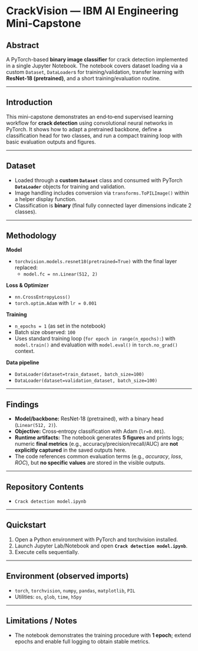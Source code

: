 # CrackVision — IBM AI Engineering Mini‑Capstone

## Abstract
A PyTorch-based **binary image classifier** for crack detection implemented in a single Jupyter Notebook. The notebook covers dataset loading via a custom `Dataset`, `DataLoader`s for training/validation, transfer learning with **ResNet‑18 (pretrained)**, and a short training/evaluation routine.

---

## Introduction
This mini-capstone demonstrates an end‑to‑end supervised learning workflow for **crack detection** using convolutional neural networks in PyTorch. It shows how to adapt a pretrained backbone, define a classification head for two classes, and run a compact training loop with basic evaluation outputs and figures.

---

## Dataset
- Loaded through a **custom `Dataset`** class and consumed with PyTorch **`DataLoader`** objects for training and validation.
- Image handling includes conversion via `transforms.ToPILImage()` within a helper display function.
- Classification is **binary** (final fully connected layer dimensions indicate 2 classes).


---

## Methodology
**Model**
- `torchvision.models.resnet18(pretrained=True)` with the final layer replaced:
  - `model.fc = nn.Linear(512, 2)`

**Loss & Optimizer**
- `nn.CrossEntropyLoss()`
- `torch.optim.Adam` with `lr = 0.001`

**Training**
- `n_epochs = 1` (as set in the notebook)
- Batch size observed: `100`
- Uses standard training loop (`for epoch in range(n_epochs):`) with `model.train()` and evaluation with `model.eval()` in `torch.no_grad()` context.

**Data pipeline**
- `DataLoader(dataset=train_dataset, batch_size=100)`
- `DataLoader(dataset=validation_dataset, batch_size=100)`

---

## Findings

- **Model/backbone:** ResNet‑18 (pretrained), with a binary head (`Linear(512, 2)`).
- **Objective:** Cross‑entropy classification with Adam (`lr=0.001`).
- **Runtime artifacts:** The notebook generates **5 figures** and prints logs; numeric **final metrics** (e.g., accuracy/precision/recall/AUC) are **not explicitly captured** in the saved outputs here.
- The code references common evaluation terms (e.g., *accuracy*, *loss*, *ROC*), but **no specific values** are stored in the visible outputs.


---

## Repository Contents
- `Crack detection model.ipynb`

---

## Quickstart
1. Open a Python environment with PyTorch and torchvision installed.
2. Launch Jupyter Lab/Notebook and open **`Crack detection model.ipynb`**.
3. Execute cells sequentially.

---

## Environment (observed imports)
- `torch`, `torchvision`, `numpy`, `pandas`, `matplotlib`, `PIL`
- Utilities: `os`, `glob`, `time`, `h5py`

---

## Limitations / Notes
- The notebook demonstrates the training procedure with **1 epoch**; extend epochs and enable full logging to obtain stable metrics.
